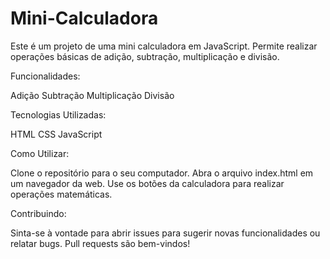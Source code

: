 # Mini-Calculadora
Este é um projeto de uma mini calculadora em JavaScript. Permite realizar operações básicas de adição, subtração, multiplicação e divisão.


Funcionalidades:

Adição
Subtração
Multiplicação
Divisão


Tecnologias Utilizadas:

HTML
CSS
JavaScript


Como Utilizar: 

Clone o repositório para o seu computador.
Abra o arquivo index.html em um navegador da web.
Use os botões da calculadora para realizar operações matemáticas.


Contribuindo: 

Sinta-se à vontade para abrir issues para sugerir novas funcionalidades ou relatar bugs.
Pull requests são bem-vindos!
